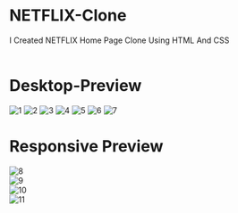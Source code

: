 # NETFLIX-Clone
I Created NETFLIX Home Page Clone Using HTML And CSS
<br>
<br>

# Desktop-Preview
![1](https://github.com/rahulpaul127/NETFLIX-Clone/assets/146154249/3339bf51-c26c-4094-a756-85985e21490e)
![2](https://github.com/rahulpaul127/NETFLIX-Clone/assets/146154249/d63ea438-02ea-4441-a519-cf988d552b4e)
![3](https://github.com/rahulpaul127/NETFLIX-Clone/assets/146154249/89d88aca-2158-4de5-9b70-4a2ff5e51120)
![4](https://github.com/rahulpaul127/NETFLIX-Clone/assets/146154249/a22a4f3d-2ddb-4a7c-b184-6d520ab39f1f)
![5](https://github.com/rahulpaul127/NETFLIX-Clone/assets/146154249/054541ec-48c2-4216-9a04-84619053a792)
![6](https://github.com/rahulpaul127/NETFLIX-Clone/assets/146154249/6a813328-c8f0-49b8-b701-79263f45d843)
![7](https://github.com/rahulpaul127/NETFLIX-Clone/assets/146154249/8175e4ab-022e-4a8d-b5cc-ac225f314000)



# Responsive Preview


![8](https://github.com/rahulpaul127/NETFLIX-Clone/assets/146154249/ab2df9d4-c1e9-4fdb-ba11-95f596868902)<br>
![9](https://github.com/rahulpaul127/NETFLIX-Clone/assets/146154249/630e4f65-6421-4596-b96a-c05b09d2e360)<br>
![10](https://github.com/rahulpaul127/NETFLIX-Clone/assets/146154249/2df315ac-420b-4158-bc76-6a82604843f8)<br>
![11](https://github.com/rahulpaul127/NETFLIX-Clone/assets/146154249/ecfc5837-98c3-46bc-abaf-a1ac268622e2)

